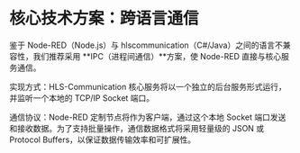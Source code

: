 # 核心技术方案：跨语言通信
鉴于 Node-RED（Node.js）与 hlscommunication（C#/Java）之间的语言不兼容性，我们推荐采用 **IPC（进程间通信）**方案，使 Node-RED 直接与核心服务通信。

实现方式：HLS-Communication 核心服务将以一个独立的后台服务形式运行，并监听一个本地的 TCP/IP Socket 端口。

通信协议：Node-RED 定制节点将作为客户端，通过这个本地 Socket 端口发送和接收数据。为了支持批量操作，通信数据格式将采用轻量级的 JSON 或 Protocol Buffers，以保证数据传输效率和可扩展性。
